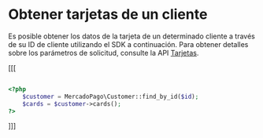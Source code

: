 # Obtener tarjetas de un cliente

Es posible obtener los datos de la tarjeta de un determinado cliente a través de su ID de cliente utilizando el SDK a continuación. Para obtener detalles sobre los parámetros de solicitud, consulte la API [Tarjetas](https://www.mercadopago[FAKER][URL][DOMAIN]/developers/es/reference/cards/_customers_customer_id_cards/get).

[[[
```php

<?php
    $customer = MercadoPago\Customer::find_by_id($id);
    $cards = $customer->cards();
?>

```
]]]